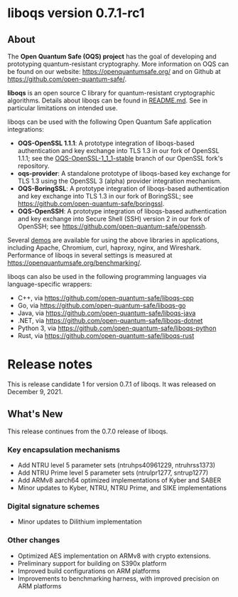 liboqs version 0.7.1-rc1
========================

About
-----

The **Open Quantum Safe (OQS) project** has the goal of developing and prototyping quantum-resistant cryptography.  More information on OQS can be found on our website: https://openquantumsafe.org/ and on Github at https://github.com/open-quantum-safe/.  

**liboqs** is an open source C library for quantum-resistant cryptographic algorithms.  Details about liboqs can be found in [README.md](https://github.com/open-quantum-safe/liboqs/blob/main/README.md).  See in particular limitations on intended use.

liboqs can be used with the following Open Quantum Safe application integrations:

- **OQS-OpenSSL 1.1.1**: A prototype integration of liboqs-based authentication and key exchange into TLS 1.3 in our fork of OpenSSL 1.1.1; see the [OQS-OpenSSL-1\_1\_1-stable](https://github.com/open-quantum-safe/openssl/tree/OQS-OpenSSL_1_1_1-stable) branch of our OpenSSL fork's repository.
- **oqs-provider**: A standalone prototype of liboqs-based key exchange for TLS 1.3 using the OpenSSL 3 (alpha) provider integration mechanism.
- **OQS-BoringSSL**: A prototype integration of liboqs-based authentication and key exchange into TLS 1.3 in our fork of BoringSSL; see https://github.com/open-quantum-safe/boringssl.
- **OQS-OpenSSH**: A prototype integration of liboqs-based authentication and key exchange into Secure Shell (SSH) version 2 in our fork of OpenSSH; see https://github.com/open-quantum-safe/openssh.

Several [demos](https://github.com/open-quantum-safe/oqs-demos) are available for using the above libraries in applications, including Apache, Chromium, curl, haproxy, nginx, and Wireshark.  Performance of liboqs in several settings is measured at https://openquantumsafe.org/benchmarking/.

liboqs can also be used in the following programming languages via language-specific wrappers:

- C++, via https://github.com/open-quantum-safe/liboqs-cpp
- Go, via https://github.com/open-quantum-safe/liboqs-go
- Java, via https://github.com/open-quantum-safe/liboqs-java
- .NET, via https://github.com/open-quantum-safe/liboqs-dotnet
- Python 3, via https://github.com/open-quantum-safe/liboqs-python
- Rust, via https://github.com/open-quantum-safe/liboqs-rust

Release notes
=============

This is release candidate 1 for version 0.7.1 of liboqs.  It was released on December 9, 2021.

What's New
----------

This release continues from the 0.7.0 release of liboqs. 

### Key encapsulation mechanisms

- Add NTRU level 5 parameter sets (ntruhps40961229, ntruhrss1373)
- Add NTRU Prime level 5 parameter sets (ntrulpr1277, sntrup1277)
- Add ARMv8 aarch64 optimized implementations of Kyber and SABER
- Minor updates to Kyber, NTRU, NTRU Prime, and SIKE implementations

### Digital signature schemes

- Minor updates to Dilithium implementation

### Other changes

- Optimized AES implementation on ARMv8 with crypto extensions.
- Preliminary support for building on S390x platform
- Improved build configurations on ARM platforms
- Improvements to benchmarking harness, with improved precision on ARM platforms
